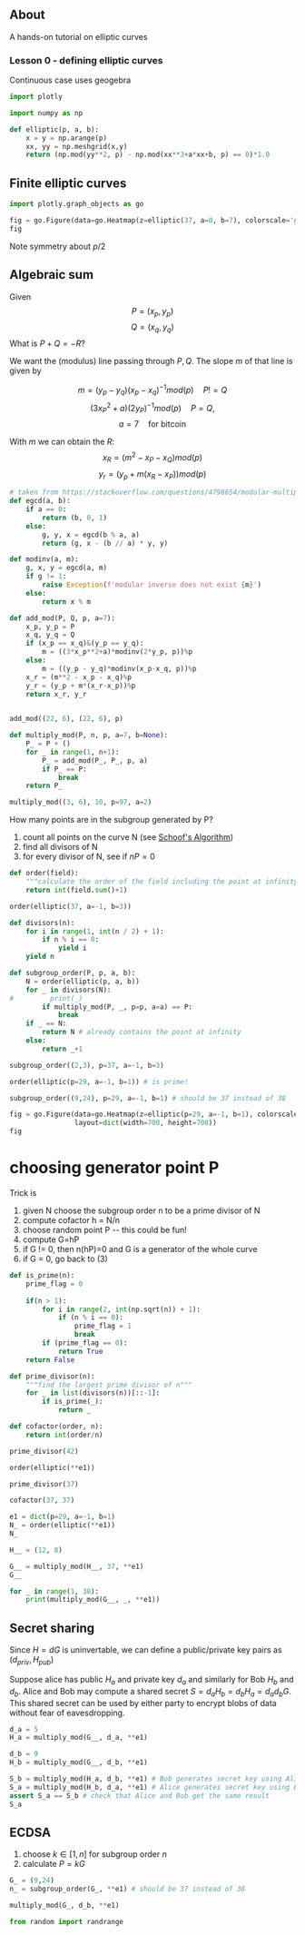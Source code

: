 ## About

A hands-on tutorial on elliptic curves

### Lesson 0 - defining elliptic curves

Continuous case uses geogebra


```python
import plotly
```

```python
import numpy as np
```

```python
def elliptic(p, a, b):
    x = y = np.arange(p)
    xx, yy = np.meshgrid(x,y)
    return (np.mod(yy**2, p) - np.mod(xx**3+a*xx+b, p) == 0)*1.0
```

## Finite elliptic curves

```python
import plotly.graph_objects as go

fig = go.Figure(data=go.Heatmap(z=elliptic(37, a=0, b=7), colorscale='gray'), layout=dict(width=700, height=700))
fig
```

Note symmetry about $p/2$


## Algebraic sum

Given
$$P=(x_p, y_p)$$
$$Q=(x_q, y_q)$$
What is $P + Q = -R$?

We want the (modulus) line passing through $P, Q$. The slope $m$ of that line is given by

$$m = (y_p-y_q)(x_p-x_q)^{-1} mod(p)  \quad P!=Q$$
$$ (3x_P^2+a) (2y_P)^{-1} mod(p) \quad P = Q, $$
$$a = 7 \quad \text{for bitcoin}$$

With $m$ we can obtain the $R$:
$$ x_R = (m^2 - x_P - x_Q) mod(p) $$
$$ y_r = (y_p + m(x_R-x_P)) mod(p) $$

```python
# taken from https://stackoverflow.com/questions/4798654/modular-multiplicative-inverse-function-in-python
def egcd(a, b):
    if a == 0:
        return (b, 0, 1)
    else:
        g, y, x = egcd(b % a, a)
        return (g, x - (b // a) * y, y)

def modinv(a, m):
    g, x, y = egcd(a, m)
    if g != 1:
        raise Exception(f'modular inverse does not exist {m}')
    else:
        return x % m
```

```python
def add_mod(P, Q, p, a=7):
    x_p, y_p = P
    x_q, y_q = Q
    if (x_p == x_q)&(y_p == y_q):
        m = ((3*x_p**2+a)*modinv(2*y_p, p))%p
    else:
        m = ((y_p - y_q)*modinv(x_p-x_q, p))%p
    x_r = (m**2 - x_p - x_q)%p
    y_r = (y_p + m*(x_r-x_p))%p
    return x_r, y_r
    

add_mod((22, 6), (22, 6), p)
```

```python
def multiply_mod(P, n, p, a=7, b=None):
    P_ = P + ()
    for _ in range(1, n+1):
        P_ = add_mod(P_, P_, p, a)
        if P_ == P:
            break
    return P_

multiply_mod((3, 6), 10, p=97, a=2)
```

How many points are in the subgroup generated by P?

1. count all points on the curve N (see [Schoof's Algorithm](https://en.wikipedia.org/wiki/Schoof%27s_algorithm))
1. find all divisors of N
1. for every divisor of N, see if $nP=0$

```python
def order(field):
    """calculate the order of the field including the point at infinity"""
    return int(field.sum()+1)

order(elliptic(37, a=-1, b=3))
```

```python
def divisors(n):
    for i in range(1, int(n / 2) + 1):
        if n % i == 0:
            yield i
    yield n
```

```python
def subgroup_order(P, p, a, b):
    N = order(elliptic(p, a, b))
    for _ in divisors(N):
#         print(_)
        if multiply_mod(P, _, p=p, a=a) == P:
            break
    if _ == N:
        return N # already contains the point at infinity
    else:
        return _+1

subgroup_order((2,3), p=37, a=-1, b=3)
```

```python
order(elliptic(p=29, a=-1, b=1)) # is prime!
```

```python
subgroup_order((9,24), p=29, a=-1, b=1) # should be 37 instead of 38
```

```python
fig = go.Figure(data=go.Heatmap(z=elliptic(p=29, a=-1, b=1), colorscale='gray'),
                layout=dict(width=700, height=700))
fig
```

# choosing generator point P

Trick is 
1. given N choose the subgroup order n to be a prime divisor of N
1. compute cofactor h = N/n
1. choose random point P -- this could be fun!
1. compute G=hP
1. if G != 0, then n(hP)=0 and G is a generator of the whole curve
1. if G = 0, go back to (3)

```python
def is_prime(n):
    prime_flag = 0
      
    if(n > 1):
        for i in range(2, int(np.sqrt(n)) + 1):
            if (n % i == 0):
                prime_flag = 1
                break
        if (prime_flag == 0):
            return True
    return False
```

```python
def prime_divisor(n):
    """find the largest prime divisor of n"""
    for _ in list(divisors(n))[::-1]:
        if is_prime(_):
            return _

def cofactor(order, n):
    return int(order/n)

prime_divisor(42)
```

```python
order(elliptic(**e1))
```

```python
prime_divisor(37)
```

```python
cofactor(37, 37)
```

```python
e1 = dict(p=29, a=-1, b=1)
N_ = order(elliptic(**e1))
N_
```

```python
H__ = (12, 8)

G__ = multiply_mod(H__, 37, **e1)
G__
```

```python
for _ in range(1, 38):
    print(multiply_mod(G__, _, **e1))
```

## Secret sharing

Since $H=dG$ is uninvertable, we can define a public/private key pairs as ($d_{priv}, H_{pub}$)

Suppose alice has public $H_a$ and private key $d_a$ and similarly for Bob $H_b$ and $d_b$. Alice and Bob may compute a shared secret $S = d_aH_b = d_bH_a = d_ad_bG$. This shared secret can be used by either party to encrypt blobs of data without fear of eavesdropping.

```python
d_a = 5
H_a = multiply_mod(G__, d_a, **e1)

d_b = 9
H_b = multiply_mod(G__, d_b, **e1)

S_b = multiply_mod(H_a, d_b, **e1) # Bob generates secret key using Alice's pub key
S_a = multiply_mod(H_b, d_a, **e1) # Alice generates secret key using Bob's pub key
assert S_a == S_b # check that Alice and Bob get the same result
S_a
```

## ECDSA

1. choose $k \in [1, n]$ for subgroup order $n$
1. calculate $P=kG$

```python
G_ = (9,24)
n_ = subgroup_order(G_, **e1) # should be 37 instead of 38

multiply_mod(G_, d_b, **e1)
```

```python
from random import randrange
```

